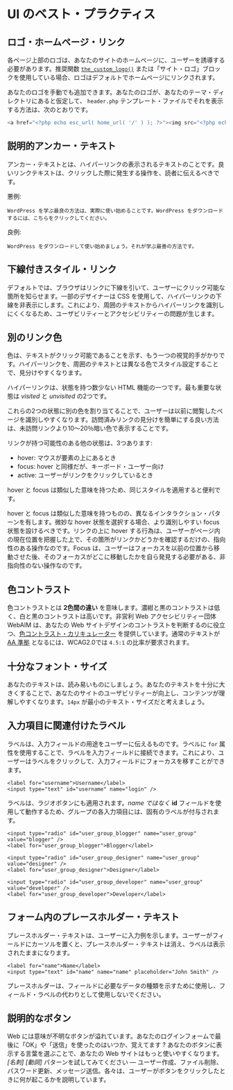 <!-- 
# UI Best Practices
 -->

# UI のベスト・プラクティス

<!-- 
## Logo Homepage Link
 -->

## ロゴ・ホームページ・リンク

<!-- 
The logo at the top each page should send the user to the homepage of your site.  
If you are using the recommended function, [the\_custom\_logo()](https://developer.wordpress.org/reference/functions/the_custom_logo/) or the site logo block, the logo is linked to the homepage by default.
 -->

各ページ上部のロゴは、あなたのサイトのホームページに、ユーザーを誘導する必要があります。推奨関数 [`the_custom_logo()`](https://developer.wordpress.org/reference/functions/the_custom_logo/) または「サイト・ロゴ」ブロックを使用している場合、ロゴはデフォルトでホームページにリンクされます。

<!-- 
You can also add your logo manually. Assuming your logo is in your theme directory, this is how to display it in the `header.php` template file.
 -->

あなたのロゴを手動でも追加できます。あなたのロゴが、あなたのテーマ・ディレクトリにあると仮定して、 `header.php` テンプレート・ファイルでそれを表示する方法は、次のとおりです。

```php
<a href="<?php echo esc_url( home_url( '/' ) ); ?>"><img src="<?php echo get_stylesheet_directory_uri(); ?>/logo.png" alt="<?php esc_attr_e( 'Home Page', 'textdmomain' );?>" /></a>
```

<!-- 
## Descriptive Anchor Text
 -->

## 説明的アンカー・テキスト

<!-- 
The anchor text is the visible text for a hyperlink. Good link text should give the reader an idea of the action that will take place when clicking it.
 -->

アンカー・テキストとは、ハイパーリンクの表示されるテキストのことです。良いリンクテキストは、クリックした際に発生する操作を、読者に伝えるべきです。

<!-- 
A bad example:
 -->

悪例:

<!-- 
```
The best way to learn WordPress is to start using it. To Download WordPress, click here.
```
 -->

```
WordPress を学ぶ最良の方法は、実際に使い始めることです。WordPress をダウンロードするには、こちらをクリックしてください。
```

<!-- 
A better example:
 -->

良例:

<!-- 
```
Download WordPress and start using it. That's the best way to learn.
```
 -->

```
WordPress をダウンロードして使い始めましょう。それが学ぶ最善の方法です。
```

<!-- 
## Style Links with Underlines
 -->

## 下線付きスタイル・リンク

<!-- 
By default, browsers underline links to let the user know what is clickable. Some designers use CSS to turn off underlines for hyperlinks. This causes usability and accessibility problems, as it makes it more difficult to identify hyperlinks from the surrounding text.
 -->

デフォルトでは、ブラウザはリンクに下線を引いて、ユーザーにクリック可能な箇所を知らせます。一部のデザイナーは CSS を使用して、ハイパーリンクの下線を非表示にします。これにより、周囲のテキストからハイパーリンクを識別しにくくなるため、ユーザビリティーとアクセシビリティーの問題が生じます。

<!-- 
## Different Link Colors
 -->

## 別のリンク色

<!-- 
Color is another visual cue that text is clickable. Styling hyperlinks with a different color than the surrounding text makes them easier to distinguish.
 -->

色は、テキストがクリック可能であることを示す、もう一つの視覚的手がかりです。ハイパーリンクを、周囲のテキストとは異なる色でスタイル設定することで、見分けやすくなります。

<!-- 
Hyperlinks are one of the few HTML features that have state. The two most important states are *visited* and *unvisited*.
 -->

ハイパーリンクは、状態を持つ数少ない HTML 機能の一つです。最も重要な状態は *visited* と *unvisited* の2つです。

<!-- 
Having different colors for these two states helps users identify the pages they’ve visited before. A good trick for taking the guess work out of visited links is to color them 10%-20% darker than the unvisited links.
 -->

これらの2つの状態に別の色を割り当てることで、ユーザーは以前に閲覧したページを識別しやすくなります。訪問済みリンクの見分けを簡単にする良い方法は、未訪問リンクより10～20％暗い色で表示することです。

<!-- 
There are 3 other states that links can have:
 -->

リンクが持つ可能性のある他の状態は、3つあります:

<!-- 
*   hover, when a mouse is over an element
*   focus, similar to hover but for keyboard users
*   active, when a user is clicking on a link
 -->

*   hover: マウスが要素の上にあるとき
*   focus: hover と同様だが、キーボード・ユーザー向け
*   active: ユーザーがリンクをクリックしているとき

<!-- 
Since hover and focus have similar meanings, it is useful to give them the same styles.
 -->

hover と focus は類似した意味を持つため、同じスタイルを適用すると便利です。

<!-- 
Though hover and focus have similar meanings, they have different interaction patterns. If you choose a subtle hover state, you should have a more easily identifiable focus state. Hovering over a link is a directed activity, where the user knows where they are in the page and only needs to identify whether that spot is linked. Focus is an undirected activity, where the user needs to discover where their focus has moved to after shifting focus from the previous location.
 -->

hover と focus は類似した意味を持つものの、異なるインタラクション・パターンを有します。微妙な hover 状態を選択する場合、より識別しやすい focus 状態を設けるべきです。リンクの上に hover する行為は、ユーザーがページ内の現在位置を把握した上で、その箇所がリンクかどうかを確認するだけの、指向性のある操作なのです。Focus は、ユーザーはフォーカスを以前の位置から移動させた後、そのフォーカスがどこに移動したかを自ら発見する必要がある、非指向性のない操作なのです。

<!-- 
## Color Contrast
 -->

## 色コントラスト

<!-- 
Color contrast refers to the **difference between two colors**. Contrast is low between navy blue and black. Contrast is high between white and black. WebAIM, a non-profit web accessibility organization, provides a [color contrast calculator](https://webaim.org/resources/contrastchecker/) to help you determine the contrast in your website design. The WCAG 2.0 requires a ratio of 4.5:1 on normal text to be [AA compliant](http://www.w3.org/WAI/WCAG20/quickref/#qr-visual-audio-contrast-contrast).
 -->

色コントラストとは **2色間の違い** を意味します。濃紺と黒のコントラストは低く、白と黒のコントラストは高いです。非営利 Web アクセシビリティー団体 WebAIM は、あなたの Web サイトデザインのコントラストを判断するのに役立つ、[色コントラスト・カリキュレーター](https://webaim.org/resources/contrastchecker/) を提供しています。通常のテキストが [AA 準拠](http://www.w3.org/WAI/WCAG20/quickref/#qr-visual-audio-contrast-contrast) となるには、WCAG2.0では `4.5:1` の比率が要求されます。

<!-- 
## Sufficient Font Size
 -->

## 十分なフォント・サイズ

<!-- 
Make your text easy to read. By making your text large enough, you increase the usability of your site and make the content easier to understand. 14px is the smallest text should be.
 -->

あなたのテキストは、読み易いものにしましょう。あなたのテキストを十分に大きくすることで、あなたのサイトのユーザビリティーが向上し、コンテンツが理解しやすくなります。`14px` が最小のテキスト・サイズだと考えましょう。

<!-- 
## Associate Labels with Inputs
 -->

## 入力項目に関連付けたラベル

<!-- 
Labels inform the user what an input field is for. You can connect the label to the input by using the `for` attribute in the label. This will allow the user to click the label and focus on the input field.
 -->

ラベルは、入力フィールドの用途をユーザーに伝えるものです。ラベルに `for` 属性を使用することで、ラベルを入力フィールドに接続できます。これにより、ユーザーはラベルをクリックして、入力フィールドにフォーカスを移すことができます。

```
<label for="username">Username</label>
<input type="text" id="username" name="login" />
```

<!-- 
Labels work for radio buttons as well. Since it works using the **id** field *and not the name*, each input for the group gets its own label.
 -->

ラベルは、ラジオボタンにも適用されます。*name ではなく* **id** フィールドを使用して動作するため、グループの各入力項目には、固有のラベルが付与されます。

```
<input type="radio" id="user_group_blogger" name="user_group" value="blogger" />
<label for="user_group_blogger">Blogger</label>
 
<input type="radio" id="user_group_designer" name="user_group" value="designer" />
<label for="user_group_designer">Designer</label>
 
<input type="radio" id="user_group_developer" name="user_group" value="developer" />
<label for="user_group_developer">Developer</label>
```

<!-- 
## Placeholder Text in Forms
 -->

## フォーム内のプレースホルダー・テキスト

<!-- 
Placeholder text shows the user an example of what to type. When a user puts their cursor in the field, the placeholder text will disappear, while the label remains.
 -->

プレースホルダー・テキストは、ユーザーに入力例を示します。ユーザーがフィールドにカーソルを置くと、プレースホルダー・テキストは消え、ラベルは表示されたままになります。

```
<label for="name">Name</label>
<input type="text" id="name" name="name" placeholder="John Smith" />
```

<!-- 
Use placeholders to suggest the type of data a field requires, and not as a substitute for the field label.
 -->

プレースホルダーは、フィールドに必要なデータの種類を示すために使用し、フィールド・ラベルの代わりとして使用しないでください。

<!-- 
## Descriptive Buttons
 -->

## 説明的なボタン

<!-- 
The web is filled with buttons that have unclear meanings. Remember the last time you used ‘OK’ or ‘submit’ on your login form? Choosing better words to display on your buttons can make your website easier to use. Try the pattern *\[verb\] \[noun\]* — Create user, Delete File, Update Password, Send Message. Each describes what will happen when the user clicks the button.
 -->

Web には意味が不明なボタンが溢れています。あなたのログインフォームで最後に「OK」や「送信」を使ったのはいつか、覚えてます ? あなたのボタンに表示する言葉を選ぶことで、あなたの Web サイトはもっと使いやすくなります。*[名刺] [動詞]* パターンを試してみてください — ユーザー作成、ファイル削除、パスワード更新、メッセージ送信。各々は、ユーザーがボタンをクリックしたときに何が起こるかを説明しています。